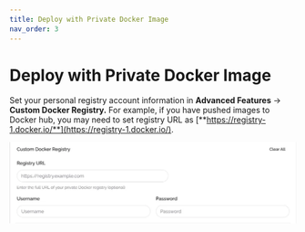 ```yaml
---
title: Deploy with Private Docker Image
nav_order: 3
---
```


# Deploy with Private Docker Image

Set your personal registry account information in **Advanced Features** → **Custom Docker Registry.** For example, if you have pushed images to Docker hub, you may need to set registry URL as [**https://registry-1.docker.io/**](https://registry-1.docker.io/).

![private-docker](/imgs/private-docker.png)
